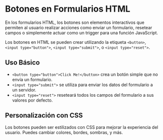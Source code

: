 # Botones en Formularios HTML

En los formularios HTML, los botones son elementos interactivos que permiten al usuario realizar acciones como enviar un formulario, resetear campos o simplemente actuar como un trigger para una función JavaScript.

Los botones en HTML se pueden crear utilizando la etiqueta `<button>`, `<input type="button">`, `<input type="submit">`, o `<input type="reset">`.

## Uso Básico
- `<button type="button">Click Me!</button>` crea un botón simple que no envía un formulario.
- `<input type="submit">` se utiliza para enviar los datos del formulario a un servidor.
- `<input type="reset">` reseteará todos los campos del formulario a sus valores por defecto.

## Personalización con CSS
Los botones pueden ser estilizados con CSS para mejorar la experiencia del usuario. Puedes cambiar colores, bordes, sombras, y más.

